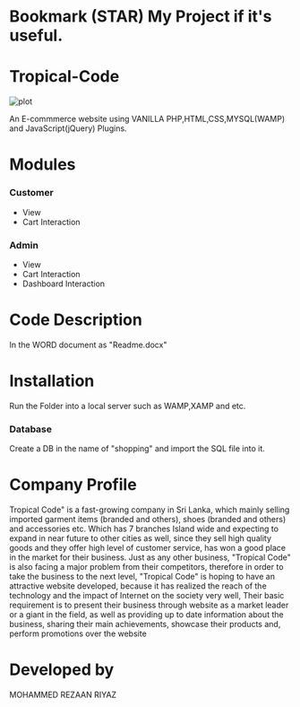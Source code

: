 # Bookmark (STAR) My Project if it's useful.
# Tropical-Code
![plot](./snippets/Website/main.png)

An E-commmerce website using VANILLA PHP,HTML,CSS,MYSQL(WAMP) and JavaScript(jQuery) Plugins.

# Modules

### Customer
* View 
* Cart Interaction

### Admin
* View 
* Cart Interaction
* Dashboard Interaction

# Code Description
In the WORD document as "Readme.docx"

# Installation
Run the Folder into a local server such as WAMP,XAMP and etc.
### Database
Create a DB in the name of "shopping" and import the SQL file into it. 

# Company Profile
Tropical Code" is a fast-growing company in Sri Lanka, which mainly selling imported garment items (branded and others), shoes (branded and others) and accessories etc. Which has 7 branches Island wide and expecting to expand in near future to other cities as well, since they sell high quality goods and they offer high level of customer service, has won a good place in the market for their business. 
Just as any other business, "Tropical Code" is also facing a major problem from their competitors, therefore in order to take the business to the next level, "Tropical Code" is hoping to have an attractive website developed, because it has realized the reach of the technology and the impact of Internet on the society very well, 
Their basic requirement is to present their business through website as a market leader or a giant in the field, as well as providing up to date information about the business, sharing their main achievements, showcase their products and, perform promotions over the website


# Developed by
MOHAMMED REZAAN RIYAZ
